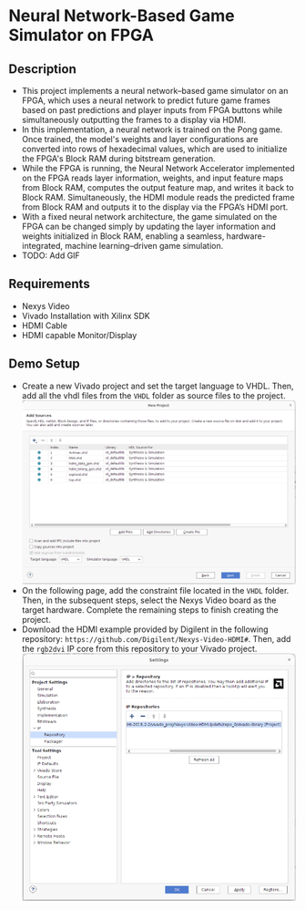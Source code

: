 # Neural Network-Based Game Simulator on FPGA
## Description
- This project implements a neural network–based game simulator on an FPGA, which uses a neural network to predict future game frames based on past predictions and player inputs from FPGA buttons while simultaneously outputting the frames to a display via HDMI.
- In this implementation, a neural network is trained on the Pong game. Once trained, the model's weights and layer configurations are converted into rows of hexadecimal values, which are used to initialize the FPGA's Block RAM during bitstream generation.
- While the FPGA is running, the Neural Network Accelerator implemented on the FPGA reads layer information, weights, and input feature maps from Block RAM, computes the output feature map, and writes it back to Block RAM. Simultaneously, the HDMI module reads the predicted frame from Block RAM and outputs it to the display via the FPGA’s HDMI port.
- With a fixed neural network architecture, the game simulated on the FPGA can be changed simply by updating the layer information and weights initialized in Block RAM, enabling a seamless, hardware-integrated, machine learning–driven game simulation.
- TODO: Add GIF

## Requirements
- Nexys Video
- Vivado Installation with Xilinx SDK
- HDMI Cable
- HDMI capable Monitor/Display

## Demo Setup
- Create a new Vivado project and set the target language to VHDL. Then, add all the vhdl files from the ```VHDL``` folder as source files to the project.
![Step 1](Image/step_1.png)
- On the following page, add the constraint file located in the ```VHDL``` folder. Then, in the subsequent steps, select the Nexys Video board as the target hardware. Complete the remaining steps to finish creating the project.
- Download the HDMI example provided by Digilent in the following repository: ```https://github.com/Digilent/Nexys-Video-HDMI#```. Then, add the ```rgb2dvi``` IP core from this repository to your Vivado project.
![Step 3](Image/step_3.png)






